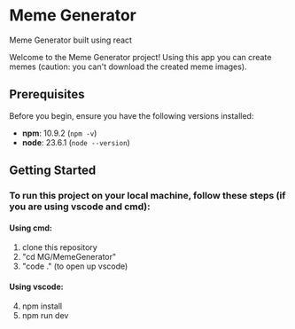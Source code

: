 # Meme Generator
Meme Generator built using react

Welcome to the Meme Generator project! Using this app you can create memes (caution: you can't download the created meme images).

## Prerequisites

Before you begin, ensure you have the following versions installed:
- **npm**: 10.9.2 (`npm -v`)
- **node**: 23.6.1 (`node --version`)

## Getting Started

### To run this project on your local machine, follow these steps (if you are using vscode and cmd):
#### Using cmd:
  1. clone this repository
  2. "cd MG/MemeGenerator"
  3. "code ." (to open up vscode)
#### Using vscode:
  4. npm install
  5. npm run dev
